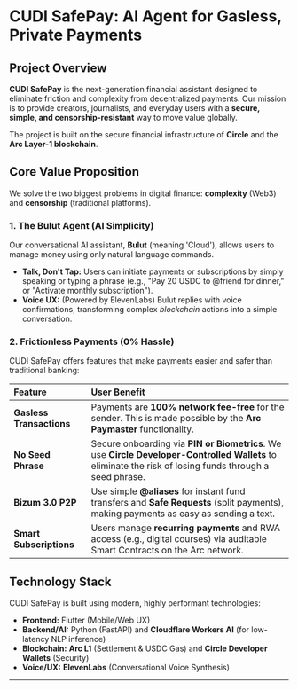 #  CUDI SafePay: AI Agent for Gasless, Private Payments

##  Project Overview

**CUDI SafePay** is the next-generation financial assistant designed to eliminate friction and complexity from decentralized payments. Our mission is to provide creators, journalists, and everyday users with a **secure, simple, and censorship-resistant** way to move value globally.

The project is built on the secure financial infrastructure of **Circle** and the **Arc Layer-1 blockchain**.

##  Core Value Proposition

We solve the two biggest problems in digital finance: **complexity** (Web3) and **censorship** (traditional platforms).

### 1. The Bulut Agent (AI Simplicity)

Our conversational AI assistant, **Bulut** (meaning 'Cloud'), allows users to manage money using only natural language commands.

* **Talk, Don't Tap:** Users can initiate payments or subscriptions by simply speaking or typing a phrase (e.g., "Pay 20 USDC to @friend for dinner," or "Activate monthly subscription").
* **Voice UX:** (Powered by ElevenLabs) Bulut replies with voice confirmations, transforming complex *blockchain* actions into a simple conversation.

### 2. Frictionless Payments (0% Hassle)

CUDI SafePay offers features that make payments easier and safer than traditional banking:

| Feature | User Benefit |
| :--- | :--- |
| **Gasless Transactions** | Payments are **100% network fee-free** for the sender. This is made possible by the **Arc Paymaster** functionality. |
| **No Seed Phrase** | Secure onboarding via **PIN or Biometrics**. We use **Circle Developer-Controlled Wallets** to eliminate the risk of losing funds through a seed phrase. |
| **Bizum 3.0 P2P** | Use simple **@aliases** for instant fund transfers and **Safe Requests** (split payments), making payments as easy as sending a text. |
| **Smart Subscriptions** | Users manage **recurring payments** and RWA access (e.g., digital courses) via auditable Smart Contracts on the Arc network. |

##  Technology Stack

CUDI SafePay is built using modern, highly performant technologies:

* **Frontend:** Flutter (Mobile/Web UX)
* **Backend/AI:** Python (FastAPI) and **Cloudflare Workers AI** (for low-latency NLP inference)
* **Blockchain:** **Arc L1** (Settlement & USDC Gas) and **Circle Developer Wallets** (Security)
* **Voice/UX:** **ElevenLabs** (Conversational Voice Synthesis)

---
